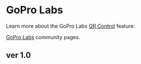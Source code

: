 # GoPro Labs

Learn more about the GoPro Labs [QR Control](control) feature.

[GoPro Labs](https://gopro.com/labs) community pages.

## ver 1.0
